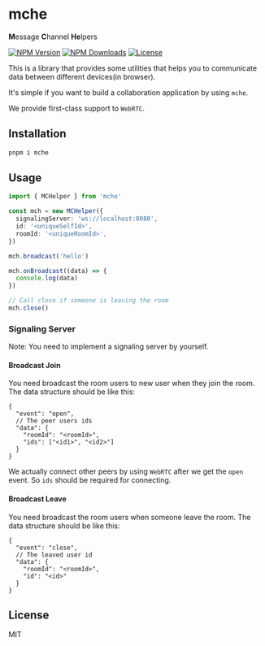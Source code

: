 # mche

**M**essage **C**hannel **He**lpers

<a href="https://www.npmjs.com/package/mche" target="_blank" rel="noopener noreferrer"><img src="https://badgen.net/npm/v/mche" alt="NPM Version" /></a>
<a href="https://www.npmjs.com/package/mche" target="_blank" rel="noopener noreferrer"><img src="https://badgen.net/npm/dt/mche" alt="NPM Downloads" /></a>
<a href="https://github.com/alexzhang1030/mche/blob/main/LICENSE" target="_blank" rel="noopener noreferrer"><img src="https://badgen.net/github/license/alexzhang1030/mche" alt="License" /></a>

This is a library that provides some utilities that helps you to communicate data between different devices(in browser).

It's simple if you want to build a collaboration application by using `mche`.

We provide first-class support to `WebRTC`.

## Installation

```bash
pnpm i mche
```

## Usage

```ts
import { MCHelper } from 'mche'

const mch = new MCHelper({
  signalingServer: 'ws://localhost:8080',
  id: '<uniqueSelfId>',
  roomId: '<uniqueRoomId>',
})

mch.broadcast('hello')

mch.onBroadcast((data) => {
  console.log(data)
})

// Call close if someone is leaving the room
mch.close()
```

### Signaling Server

Note: You need to implement a signaling server by yourself.

#### Broadcast Join

You need broadcast the room users to new user when they join the room. The data structure should be like this:

```jsonc
{
  "event": "open",
  // The peer users ids
  "data": {
    "roomId": "<roomId>",
    "ids": ["<id1>", "<id2>"]
  }
}
```

We actually connect other peers by using `WebRTC` after we get the `open` event. So `ids` should be required for connecting.

#### Broadcast Leave

You need broadcast the room users when someone leave the room. The data structure should be like this:

```jsonc
{
  "event": "close",
  // The leaved user id
  "data": {
    "roomId": "<roomId>",
    "id": "<id>"
  }
}
```

## License

MIT
